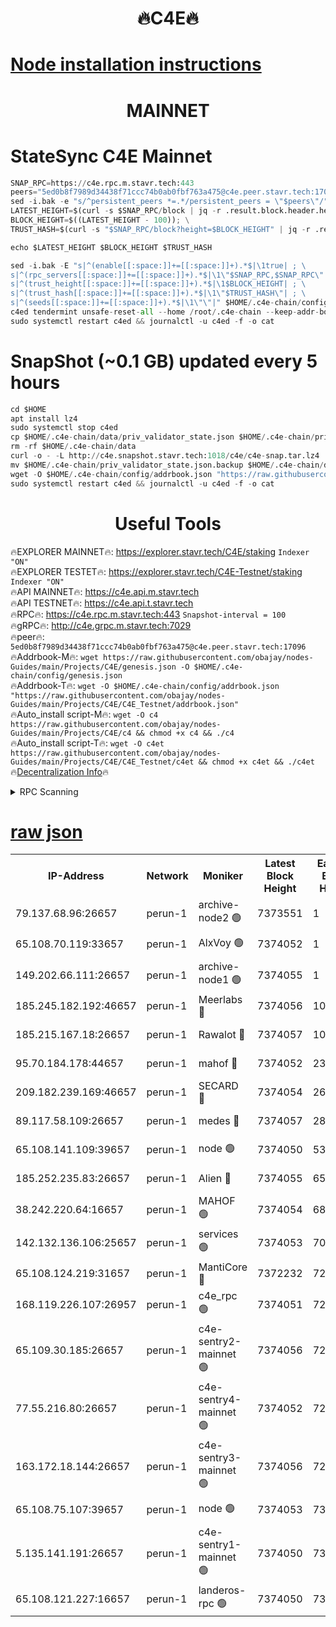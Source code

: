 <h1 align="center"> 🔥C4E🔥</h1>

[Node installation instructions](https://github.com/obajay/nodes-Guides/tree/main/Projects/C4E)
=

<h1 align="center"> MAINNET</h1>

# StateSync C4E Mainnet
```python
SNAP_RPC=https://c4e.rpc.m.stavr.tech:443
peers="5ed0b8f7989d34438f71ccc74b0ab0fbf763a475@c4e.peer.stavr.tech:17096"
sed -i.bak -e "s/^persistent_peers *=.*/persistent_peers = \"$peers\"/" $HOME/.c4e-chain/config/config.toml
LATEST_HEIGHT=$(curl -s $SNAP_RPC/block | jq -r .result.block.header.height); \
BLOCK_HEIGHT=$((LATEST_HEIGHT - 100)); \
TRUST_HASH=$(curl -s "$SNAP_RPC/block?height=$BLOCK_HEIGHT" | jq -r .result.block_id.hash)

echo $LATEST_HEIGHT $BLOCK_HEIGHT $TRUST_HASH

sed -i.bak -E "s|^(enable[[:space:]]+=[[:space:]]+).*$|\1true| ; \
s|^(rpc_servers[[:space:]]+=[[:space:]]+).*$|\1\"$SNAP_RPC,$SNAP_RPC\"| ; \
s|^(trust_height[[:space:]]+=[[:space:]]+).*$|\1$BLOCK_HEIGHT| ; \
s|^(trust_hash[[:space:]]+=[[:space:]]+).*$|\1\"$TRUST_HASH\"| ; \
s|^(seeds[[:space:]]+=[[:space:]]+).*$|\1\"\"|" $HOME/.c4e-chain/config/config.toml
c4ed tendermint unsafe-reset-all --home /root/.c4e-chain --keep-addr-book
sudo systemctl restart c4ed && journalctl -u c4ed -f -o cat
```
# SnapShot (~0.1 GB) updated every 5 hours
```python
cd $HOME
apt install lz4
sudo systemctl stop c4ed
cp $HOME/.c4e-chain/data/priv_validator_state.json $HOME/.c4e-chain/priv_validator_state.json.backup
rm -rf $HOME/.c4e-chain/data
curl -o - -L http://c4e.snapshot.stavr.tech:1018/c4e/c4e-snap.tar.lz4 | lz4 -c -d - | tar -x -C $HOME/.c4e-chain --strip-components 2
mv $HOME/.c4e-chain/priv_validator_state.json.backup $HOME/.c4e-chain/data/priv_validator_state.json
wget -O $HOME/.c4e-chain/config/addrbook.json "https://raw.githubusercontent.com/obajay/nodes-Guides/main/Projects/C4E/addrbook.json"
sudo systemctl restart c4ed && journalctl -u c4ed -f -o cat
```
 <h1 align="center"> Useful Tools</h1>

🔥EXPLORER MAINNET🔥:  https://explorer.stavr.tech/C4E/staking            `Indexer "ON"` \
🔥EXPLORER TESTET🔥:   https://explorer.stavr.tech/C4E-Testnet/staking     `Indexer "ON"` \
🔥API MAINNET🔥:       https://c4e.api.m.stavr.tech \
🔥API TESTNET🔥:       https://c4e.api.t.stavr.tech \
🔥RPC🔥:               https://c4e.rpc.m.stavr.tech:443                  `Snapshot-interval = 100` \
🔥gRPC🔥:              http://c4e.grpc.m.stavr.tech:7029 \
🔥peer🔥:              `5ed0b8f7989d34438f71ccc74b0ab0fbf763a475@c4e.peer.stavr.tech:17096` \
🔥Addrbook-M🔥:    ```wget https://raw.githubusercontent.com/obajay/nodes-Guides/main/Projects/C4E/genesis.json -O $HOME/.c4e-chain/config/genesis.json``` \
🔥Addrbook-T🔥:    ```wget -O $HOME/.c4e-chain/config/addrbook.json "https://raw.githubusercontent.com/obajay/nodes-Guides/main/Projects/C4E/C4E_Testnet/addrbook.json"``` \
🔥Auto_install script-M🔥: ```wget -O c4 https://raw.githubusercontent.com/obajay/nodes-Guides/main/Projects/C4E/c4 && chmod +x c4 && ./c4``` \
🔥Auto_install script-T🔥: ```wget -O c4et https://raw.githubusercontent.com/obajay/nodes-Guides/main/Projects/C4E/C4E_Testnet/c4et && chmod +x c4et && ./c4et``` \
🔥[Decentralization Info](https://github.com/obajay/StateSync-snapshots/tree/main/Projects/C4E/Decentralization)🔥




<details>
<summary>RPC Scanning</summary>

<h2 align="center"> We scan nodes in real time every 4 hours. And we provide the final result of RPC endpoints.
We cannot influence the operation of these nodes in any way. </h2>


```python
If Voting Power is higher than 0 --> then the Node is a validator of the network and may be subject to attack and be a potential threat to the chain.
```
```python
We marked such validators with a red symbol
```

</details>

[raw json](https://rpc-check.c4e.stavr.tech/c4e/rpc-c4e-result.json)
=



<table><tr><th>IP-Address</th><th>Network</th><th>Moniker</th><th>Latest Block Height</th><th>Earliest Block Height</th><th>Catching Up</th><th>Tx Index</th><th>Voting Power</th><th>Scan Time</th></tr><tr><td>79.137.68.96:26657</td><td>perun-1</td><td>archive-node2 🟢</td><td>7373551</td><td>1</td><td>False</td><td>on</td><td>0</td><td>2024-02-28T17:57:09.481669365UTC</td></tr><tr><td>65.108.70.119:33657</td><td>perun-1</td><td>AlxVoy 🟢</td><td>7374052</td><td>1</td><td>False</td><td>on</td><td>0</td><td>2024-02-28T17:57:23.783611383UTC</td></tr><tr><td>149.202.66.111:26657</td><td>perun-1</td><td>archive-node1 🟢</td><td>7374055</td><td>1</td><td>False</td><td>on</td><td>0</td><td>2024-02-28T17:57:37.711794194UTC</td></tr><tr><td>185.245.182.192:46657</td><td>perun-1</td><td>Meerlabs 🔴</td><td>7374056</td><td>1051501</td><td>False</td><td>on</td><td>344614</td><td>2024-02-28T17:57:42.757782428UTC</td></tr><tr><td>185.215.167.18:26657</td><td>perun-1</td><td>Rawalot 🔴</td><td>7374057</td><td>1090501</td><td>False</td><td>on</td><td>450091</td><td>2024-02-28T17:57:53.748658159UTC</td></tr><tr><td>95.70.184.178:44657</td><td>perun-1</td><td>mahof 🔴</td><td>7374052</td><td>2342001</td><td>False</td><td>off</td><td>1356389</td><td>2024-02-28T17:57:23.104467915UTC</td></tr><tr><td>209.182.239.169:46657</td><td>perun-1</td><td>SECARD 🔴</td><td>7374054</td><td>2616101</td><td>False</td><td>off</td><td>749308</td><td>2024-02-28T17:57:35.110879943UTC</td></tr><tr><td>89.117.58.109:26657</td><td>perun-1</td><td>medes 🔴</td><td>7374057</td><td>2826001</td><td>False</td><td>off</td><td>891025</td><td>2024-02-28T17:57:49.393292944UTC</td></tr><tr><td>65.108.141.109:39657</td><td>perun-1</td><td>node 🟢</td><td>7374050</td><td>5303301</td><td>False</td><td>on</td><td>0</td><td>2024-02-28T17:57:11.880880175UTC</td></tr><tr><td>185.252.235.83:26657</td><td>perun-1</td><td>Alien 🔴</td><td>7374055</td><td>6502501</td><td>False</td><td>on</td><td>648215</td><td>2024-02-28T17:57:37.989538079UTC</td></tr><tr><td>38.242.220.64:16657</td><td>perun-1</td><td>MAHOF 🟢</td><td>7374054</td><td>6885501</td><td>False</td><td>on</td><td>0</td><td>2024-02-28T17:57:35.376461149UTC</td></tr><tr><td>142.132.136.106:25657</td><td>perun-1</td><td>services 🟢</td><td>7374053</td><td>7012001</td><td>False</td><td>on</td><td>0</td><td>2024-02-28T17:57:26.373440301UTC</td></tr><tr><td>65.108.124.219:31657</td><td>perun-1</td><td>MantiCore 🔴</td><td>7372232</td><td>7272231</td><td>False</td><td>off</td><td>729673</td><td>2024-02-28T17:57:22.704356839UTC</td></tr><tr><td>168.119.226.107:26957</td><td>perun-1</td><td>c4e_rpc 🟢</td><td>7374051</td><td>7274051</td><td>False</td><td>on</td><td>0</td><td>2024-02-28T17:57:16.216797967UTC</td></tr><tr><td>65.109.30.185:26657</td><td>perun-1</td><td>c4e-sentry2-mainnet 🟢</td><td>7374056</td><td>7284001</td><td>False</td><td>on</td><td>0</td><td>2024-02-28T17:57:42.453056308UTC</td></tr><tr><td>77.55.216.80:26657</td><td>perun-1</td><td>c4e-sentry4-mainnet 🟢</td><td>7374052</td><td>7297001</td><td>False</td><td>on</td><td>0</td><td>2024-02-28T17:57:23.434850607UTC</td></tr><tr><td>163.172.18.144:26657</td><td>perun-1</td><td>c4e-sentry3-mainnet 🟢</td><td>7374056</td><td>7297001</td><td>False</td><td>on</td><td>0</td><td>2024-02-28T17:57:43.026569856UTC</td></tr><tr><td>65.108.75.107:39657</td><td>perun-1</td><td>node 🟢</td><td>7374053</td><td>7300001</td><td>False</td><td>on</td><td>0</td><td>2024-02-28T17:57:26.694697219UTC</td></tr><tr><td>5.135.141.191:26657</td><td>perun-1</td><td>c4e-sentry1-mainnet 🟢</td><td>7374050</td><td>7300501</td><td>False</td><td>on</td><td>0</td><td>2024-02-28T17:57:08.830213213UTC</td></tr><tr><td>65.108.121.227:16657</td><td>perun-1</td><td>landeros-rpc 🟢</td><td>7374050</td><td>7365001</td><td>False</td><td>on</td><td>0</td><td>2024-02-28T17:57:09.153916831UTC</td></tr></table>
